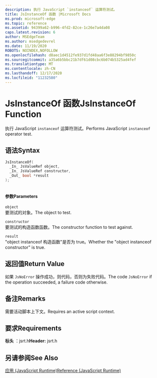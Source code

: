 ```yaml
---
description: 执行 JavaScript `instanceof` 运算符测试。
title: JsInstanceOf 函数 |Microsoft Docs
ms.prod: microsoft-edge
ms.topic: reference
ms.assetid: 94399a62-b996-4fd2-82ce-1c26e7a4da08
caps.latest.revision: 6
author: MSEdgeTeam
ms.author: msedgedevrel
ms.date: 11/19/2020
ROBOTS: NOINDEX,NOFOLLOW
ms.openlocfilehash: d8aec1d4512fe937d1fd48aa6f3e88294bf9850c
ms.sourcegitcommit: a35a6b5bbc21b7df61d08cbc6b074b5325ad4fef
ms.translationtype: MT
ms.contentlocale: zh-CN
ms.lasthandoff: 12/17/2020
ms.locfileid: "11232580"
---
```

# <span data-ttu-id="0642c-103">JsInstanceOf 函数</span><span class="sxs-lookup"><span data-stu-id="0642c-103">JsInstanceOf Function</span></span>

<span data-ttu-id="0642c-104">执行 JavaScript `instanceof` 运算符测试。</span><span class="sxs-lookup"><span data-stu-id="0642c-104">Performs JavaScript `instanceof` operator test.</span></span>  
  
## <span data-ttu-id="0642c-105">语法</span><span class="sxs-lookup"><span data-stu-id="0642c-105">Syntax</span></span>  
  
```cpp  
JsInstanceOf(   
  _In_ JsValueRef object,  
  _In_ JsValueRef constructor,  
  _Out_ bool *result  
);  
  
```  
  
#### <span data-ttu-id="0642c-106">参数</span><span class="sxs-lookup"><span data-stu-id="0642c-106">Parameters</span></span>  
 `object`  
 <span data-ttu-id="0642c-107">要测试的对象。</span><span class="sxs-lookup"><span data-stu-id="0642c-107">The object to test.</span></span>  
  
 `constructor`  
 <span data-ttu-id="0642c-108">要测试的构造函数函数。</span><span class="sxs-lookup"><span data-stu-id="0642c-108">The constructor function to test against.</span></span>  
  
 `result`  
 <span data-ttu-id="0642c-109">"object instanceof 构造函数"是否为 true。</span><span class="sxs-lookup"><span data-stu-id="0642c-109">Whether the "object instanceof constructor" is true.</span></span>  
  
## <span data-ttu-id="0642c-110">返回值</span><span class="sxs-lookup"><span data-stu-id="0642c-110">Return Value</span></span>  
 <span data-ttu-id="0642c-111">如果 `JsNoError` 操作成功，则代码，否则为失败代码。</span><span class="sxs-lookup"><span data-stu-id="0642c-111">The code `JsNoError` if the operation succeeded, a failure code otherwise.</span></span>  
  
## <span data-ttu-id="0642c-112">备注</span><span class="sxs-lookup"><span data-stu-id="0642c-112">Remarks</span></span>  
 <span data-ttu-id="0642c-113">需要活动脚本上下文。</span><span class="sxs-lookup"><span data-stu-id="0642c-113">Requires an active script context.</span></span>  
  
## <span data-ttu-id="0642c-114">要求</span><span class="sxs-lookup"><span data-stu-id="0642c-114">Requirements</span></span>  
 <span data-ttu-id="0642c-115">**标头** ：jsrt.h</span><span class="sxs-lookup"><span data-stu-id="0642c-115">**Header:** jsrt.h</span></span>  
  
## <span data-ttu-id="0642c-116">另请参阅</span><span class="sxs-lookup"><span data-stu-id="0642c-116">See Also</span></span>  
 [<span data-ttu-id="0642c-117">应用 (JavaScript Runtime)</span><span class="sxs-lookup"><span data-stu-id="0642c-117">Reference (JavaScript Runtime)</span></span>](../chakra-hosting/reference-javascript-runtime.md)
